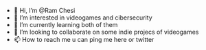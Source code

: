 - 👋 Hi, I’m @Ram Chesi
- 👀 I’m interested in videogames and cibersecurity
- 🌱 I’m currently learning both of them
- 💞️ I’m looking to collaborate on some indie projecs of videogames
- 📫 How to reach me u can ping me here or twitter

<!---
FlameOfChesire/FlameOfChesire is a ✨ special ✨ repository because its `README.md` (this file) appears on your GitHub profile.
You can click the Preview link to take a look at your changes.
--->
